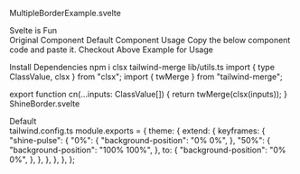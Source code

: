 MultipleBorderExample.svelte
<script>
  // Scroll below to see the original Component file
  import ShineBorder from "../ShineBorder.svelte";
</script>

<div class="flex justify-center items-center w-full min-h-52">
  <!-- Add Border colors in array of strings  -->
  <ShineBorder
    class="text-center text-2xl font-bold capitalize"
    color={["#FF057A", "#0883FF"]}
  >
    Svelte is Fun
  </ShineBorder>
</div>
Original Component
Default
Component Usage
Copy the below component code and paste it. Checkout Above Example for Usage

Install Dependencies
npm i clsx tailwind-merge
lib/utils.ts
import { type ClassValue, clsx } from "clsx";
import { twMerge } from "tailwind-merge";

 export function cn(...inputs: ClassValue[]) {
    return twMerge(clsx(inputs));
 }
ShineBorder.svelte
<script lang="ts">
  import { cn } from "$lib/utils";

  type TColorProp = string | string[];

  export let borderRadius: number = 8;
  export let borderWidth: number = 1;
  export let duration: number = 14;
  export let color: TColorProp = ["#4FF9FF"];
  let className: string = "";
  export { className as class };
</script>

<div
  style="
      --border-radius: {borderRadius}px;
    "
  class={cn(
    "relative grid min-h-[60px] w-fit min-w-[300px] place-items-center rounded-[var(--border-radius)] bg-white p-3 text-black dark:bg-black dark:text-white",
    className
  )}
>
  <div
    style="
        --border-width: {borderWidth}px;
        --border-radius: {borderRadius}px;
        --shine-pulse-duration: {duration}s;
        --mask-linear-gradient: linear-gradient(#fff 0 0) content-box, linear-gradient(#fff 0 0);
        --background-radial-gradient: radial-gradient(transparent, transparent, {Array.isArray(
      color
    )
      ? color.join(',')
      : color}, transparent, transparent);
      "
    class="before:bg-shine-size before:absolute before:inset-0 before:aspect-square before:size-full before:rounded-[var(--border-radius)] before:p-[var(--border-width)] before:will-change-[background-position] before:content-[''] before:![-webkit-mask-composite:xor] before:![mask-composite:exclude] before:[background-image:var(--background-radial-gradient)] before:[background-size:300%_300%] before:[mask:var(--mask-linear-gradient)] motion-safe:before:animate-[shine-pulse_var(--shine-pulse-duration)_infinite_linear]"
  ></div>
  <!-- This is Default Slot -->
  <slot>Default</slot>
</div>
tailwind.config.ts
module.exports = {
  theme: {
    extend: {
      keyframes: {
        "shine-pulse": {
          "0%": {
            "background-position": "0% 0%",
          },
          "50%": {
            "background-position": "100% 100%",
          },
          to: {
            "background-position": "0% 0%",
          },
        },
      },
    },
  },
};